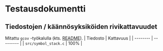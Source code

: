 # Testausdokumentti

## Tiedostojen / käännösyksiköiden rivikattavuudet
Mitattu `gcov` -työkalulla (kts. [README](../README.md)).
| Tiedosto                  | Kattavuus |
| --------                  | --------- |
| `src/symbol_stack.c`      | 100%      |
<!-- | `src/calculate.c`         | 100%      | -->
<!-- | `src/infix_to_postfix.c`  | 100%      | -->
